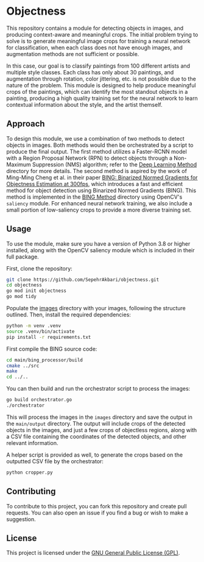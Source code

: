 # Objectness

This repository contains a module for detecting objects in images, and producing context-aware and meaningful crops. The initial problem trying to solve is to generate meaningful image crops for training a neural network for classification, when each class does not have enough images, and augmentation methods are not sufficient or possible.

In this case, our goal is to classify paintings from 100 different artists and multiple style classes. Each class has only about 30 paintings, and augmentation through rotation, color jittering, etc. is not possible due to the nature of the problem. This module is designed to help produce meaningful crops of the paintings, which can identify the most standout objects in a painting, producing a high quality training set for the neural network to learn contextual information about the style, and the artist themself.

## Approach

To design this module, we use a combination of two methods to detect objects in images. Both methods would then be orchestrated by a script to produce the final output. The first method utilizes a Faster-RCNN model with a Region Proposal Network (RPN) to detect objects through a Non-Maximum Suppression (NMS) algorithm; refer to the [Deep Learning Method](method_DeepLearning) directory for more details. The second method is aspired by the work of Ming-Ming Cheng et al. in their paper [BING: Binarized Normed Gradients for Objectness Estimation at 300fps](https://mmcheng.net/bing/), which introduces a fast and efficient method for object detection using Binarized Normed Gradients (BING). This method is implemented in the [BING Method](method_BING) directory using OpenCV's `saliency` module. For enhanced neural network training, we also include a small portion of low-saliency crops to provide a more diverse training set.

## Usage

To use the module, make sure you have a version of Python 3.8 or higher installed, along with the OpenCV saliency module which is included in their full package.

First, clone the repository:

```bash
git clone https://github.com/SepehrAkbari/objectness.git
cd objectness
go mod init objectness
go mod tidy
```

Populate the [images](images) directory with your images, following the structure outlined. Then, install the required dependencies:

```bash
python -m venv .venv
source .venv/bin/activate
pip install -r requirements.txt
```

First compile the BING source code:

```bash
cd main/bing_processor/build
cmake ../src
make
cd ../..
```

You can then build and run the orchestrator script to process the images:

```bash
go build orchestrator.go
./orchestrator
```

This will process the images in the `images` directory and save the output in the `main/output` directory. The output will include crops of the detected objects in the images, and just a few crops of objectless regions, along with a CSV file containing the coordinates of the detected objects, and other relevant information.

A helper script is provided as well, to generate the crops based on the outputted CSV file by the orchestrator:

```bash
python cropper.py
```

## Contributing

To contribute to this project, you can fork this repository and create pull requests. You can also open an issue if you find a bug or wish to make a suggestion.

## License

This project is licensed under the [GNU General Public License (GPL)](LICENSE).
